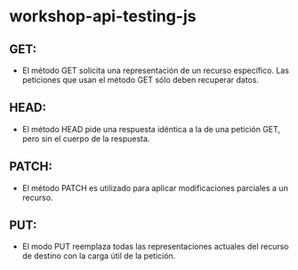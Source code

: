 # workshop-api-testing-js

## GET:
 + El método GET  solicita una representación de un recurso específico. Las peticiones que usan el método GET sólo deben recuperar datos.

## HEAD:
 + El método HEAD pide una respuesta idéntica a la de una petición GET, pero sin el cuerpo de la respuesta.

## PATCH:
 + El método PATCH  es utilizado para aplicar modificaciones parciales a un recurso.

## PUT:
 + El modo PUT reemplaza todas las representaciones actuales del recurso de destino con la carga útil de la petición.

